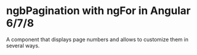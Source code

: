 # ngbPagination with ngFor in Angular 6/7/8
A component that displays page numbers and allows to customize them in several ways.
